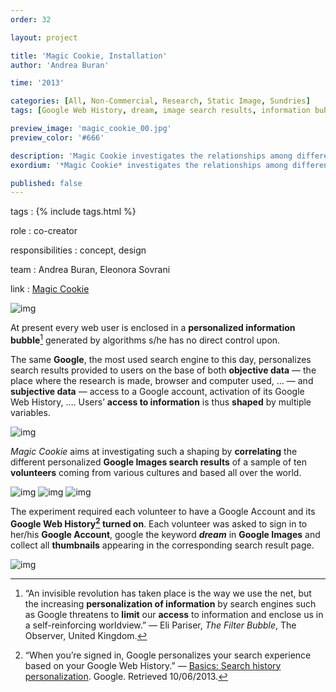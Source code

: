 ```yaml
---
order: 32

layout: project

title: 'Magic Cookie, Installation'
author: 'Andrea Buran'

time: '2013'

categories: [All, Non-Commercial, Research, Static Image, Sundries]
tags: [Google Web History, dream, image search results, information bubble, installation]

preview_image: 'magic_cookie_00.jpg'
preview_color: '#666'

description: 'Magic Cookie investigates the relationships among different personalized Google search results of a sample of ten volunteers coming from various cultures and based all over the world.'
exordium: '*Magic Cookie* investigates the relationships among different personalized Google search results of a sample of ten volunteers coming from various cultures and based all over the world.'

published: false
---
```


tags
: {% include tags.html %}

role
: co-creator

responsibilities
: concept, design

team
: Andrea Buran, Eleonora Sovrani

link
: [Magic Cookie](http://www.andreaburan.com/magic-cookie/)

![img](329)

At present every web user is enclosed in a **personalized information bubble**[^bubble] generated by algorithms s/he has no direct control upon.

The same **Google**, the most used search engine to this day, personalizes search results provided to users on the base of both **objective data** — the place where the research is made, browser and computer used, … — and **subjective data** — access to a Google account, activation of its Google Web History, …. Users’ **access to information** is thus **shaped** by multiple variables.

![img](331)

*Magic Cookie* aims at investigating such a shaping by **correlating** the different personalized **Google Images search results** of a sample of ten **volunteers** coming from various cultures and based all over the world.

![img](332)
![img](333)
![img](334)

The experiment required each volunteer to have a Google Account and its **Google Web History[^personalization] turned on**. Each volunteer was asked to sign in to her/his **Google Account**, google the keyword ***dream*** in **Google Images** and collect all **thumbnails** appearing in the corresponding search result page.

![img](335)

[^bubble]: “An invisible revolution has taken place is the way we use the net, but the increasing **personalization of information** by search engines such as Google threatens to **limit** our **access** to information and enclose us in a self-reinforcing worldview.” — Eli Pariser, *The Filter Bubble*, The Observer, United Kingdom.

[^personalization]: “When you’re signed in, Google personalizes your search experience based on your Google Web History.” — [Basics: Search history personalization](https://support.google.com/accounts/answer/54041 "Basics: Search history personalization"). Google. Retrieved 10/06/2013.
